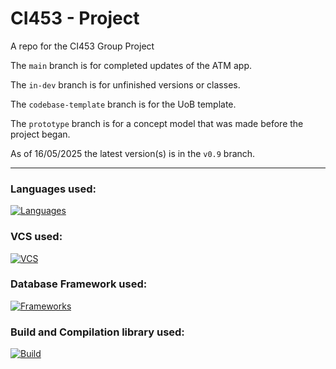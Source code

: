 # CI453 - Project
A repo for the CI453 Group Project

The `main` branch is for completed updates of the ATM app.

The `in-dev` branch is for unfinished versions or classes.

The `codebase-template` branch is for the UoB template.

The `prototype` branch is for a concept model that was made before the project began.

As of 16/05/2025 the latest version(s) is in the `v0.9` branch.

- - -
### Languages used:
[![Languages](https://skillicons.dev/icons?i=java,css&theme=light)](https://skillicons.dev)

### VCS used:
[![VCS](https://skillicons.dev/icons?i=git&theme=light)](https://skillicons.dev)

### Database Framework used:
[![Frameworks](https://skillicons.dev/icons?i=mysql&theme=light)](https://skillicons.dev)

### Build and Compilation library used:
[![Build](https://skillicons.dev/icons?i=maven&theme=light)](https://skillicons.dev)
